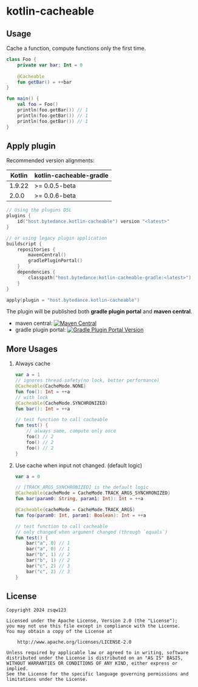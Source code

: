 # kotlin-cacheable

## Usage

Cache a function, compute functions only the first time.

```kotlin
class Foo {
    private var bar: Int = 0
    
    @Cacheable
    fun getBar() = ++bar
}

fun main() {
    val foo = Foo()
    println(foo.getBar()) // 1
    println(foo.getBar()) // 1
    println(foo.getBar()) // 1
}
```

## Apply plugin

Recommended version alignments:

| Kotlin | kotlin-cacheable-gradle |
|--------|-------------------------|
| 1.9.22 | \>= 0.0.5-beta          |
| 2.0.0  | \>= 0.0.6-beta          |

```kotlin
// Using the plugins DSL
plugins {
    id("host.bytedance.kotlin-cacheable") version "<latest>"
}

// or using legacy plugin application
buildscript {
    repositories {
        mavenCentral()
        gradlePluginPortal()
    }
    dependencies {
        classpath("host.bytedance:kotlin-cacheable-gradle:<latest>")
    }
}

apply(plugin = "host.bytedance.kotlin-cacheable")
```

The plugin will be published both **gradle plugin portal** and **maven central**.

- maven central: [![Maven Central](https://img.shields.io/maven-central/v/host.bytedance/kotlin-cacheable-gradle)](https://central.sonatype.com/artifact/host.bytedance/kotlin-cacheable-gradle)
- gradle plugin portal: [![Gradle Plugin Portal Version](https://img.shields.io/gradle-plugin-portal/v/host.bytedance.kotlin-cacheable)](https://plugins.gradle.org/plugin/host.bytedance.kotlin-cacheable)

## More Usages

1. Always cache
    ```kotlin
    var a = 1
    // ignores thread safety(no lock, better performance)
    @Cacheable(CacheMode.NONE)
    fun foo(): Int = ++a
    // with lock
    @Cacheable(CacheMode.SYNCHRONIZED)
    fun bar(): Int = ++a
    
    // test function to call cacheable
    fun test() {
        // always same, compute only once
        foo() // 2
        foo() // 2
        foo() // 2
    }
    ```
2. Use cache when input not changed. (default logic)
    ```kotlin
    var a = 0
    
    // [TRACK_ARGS_SYNCHRONIZED] is the default logic
    @Cacheable(cacheMode = CacheMode.TRACK_ARGS_SYNCHRONIZED)
    fun bar(param0: String, param1: Int): Int = ++a
    
    @Cacheable(cacheMode = CacheMode.TRACK_ARGS)
    fun foo(param0: Int, param1: Boolean): Int = ++a
    
    // test function to call cacheable
    // only changed when argument changed (through `equals`)
    fun test() {
        bar("a", 0) // 1
        bar("a", 0) // 1
        bar("b", 1) // 2
        bar("b", 1) // 2
        bar("c", 2) // 3
        bar("c", 2) // 3
    }
    ```

## License

```
Copyright 2024 zsqw123

Licensed under the Apache License, Version 2.0 (the "License");
you may not use this file except in compliance with the License.
You may obtain a copy of the License at

    http://www.apache.org/licenses/LICENSE-2.0

Unless required by applicable law or agreed to in writing, software
distributed under the License is distributed on an "AS IS" BASIS,
WITHOUT WARRANTIES OR CONDITIONS OF ANY KIND, either express or implied.
See the License for the specific language governing permissions and
limitations under the License.
```
